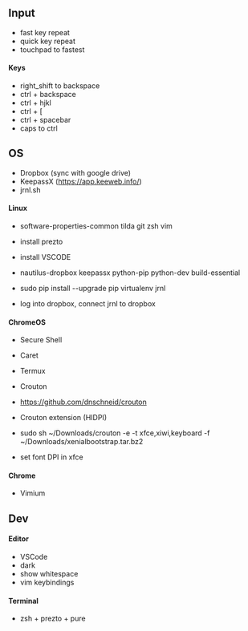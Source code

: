 ## Input
 - fast key repeat
 - quick key repeat
 - touchpad to fastest

#### Keys
 - right_shift to backspace
 - ctrl + backspace
 - ctrl + hjkl
 - ctrl + [
 - ctrl + spacebar
 - caps to ctrl

## OS
 - Dropbox (sync with google drive)
 - KeepassX (https://app.keeweb.info/)
 - jrnl.sh
 
#### Linux
 - software-properties-common tilda git zsh vim
 - install prezto
 - install VSCODE
 
 - nautilus-dropbox keepassx python-pip python-dev build-essential
 - sudo pip install --upgrade pip virtualenv jrnl
 - log into dropbox, connect jrnl to dropbox

#### ChromeOS
 - Secure Shell
 - Caret
 - Termux

 - Crouton
 - https://github.com/dnschneid/crouton
 - Crouton extension (HIDPI)
 - sudo sh ~/Downloads/crouton -e -t xfce,xiwi,keyboard -f ~/Downloads/xenialbootstrap.tar.bz2
 - set font DPI in xfce
 
#### Chrome
 - Vimium

## Dev

#### Editor
 - VSCode
 - dark
 - show whitespace
 - vim keybindings

#### Terminal
 - zsh + prezto + pure
